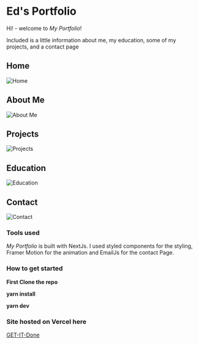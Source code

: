 # Ed's Portfolio

Hi! - welcome to _My Portfolio_!

Included is a little information about me, my education, some of my projects, and a contact page

## Home

![Home](portfolio/public/HomeScreen.png)

## About Me

![About Me](portfolio/public/About.png)

## Projects

![Projects](portfolio/public/Projects.png)

## Education

![Education](portfolio/public/Education.png)

## Contact

![Contact](portfolio/public/Contact.png)

### Tools used

_My Portfolio_ is built with NextJs.  I used styled components for the styling, Framer Motion for the animation and EmailJs for the contact Page.

### How to get started

**First Clone the repo**

**yarn install**

**yarn dev**

### Site hosted on Vercel here 

[GET-IT-Done](eddev90.vercel.app)

